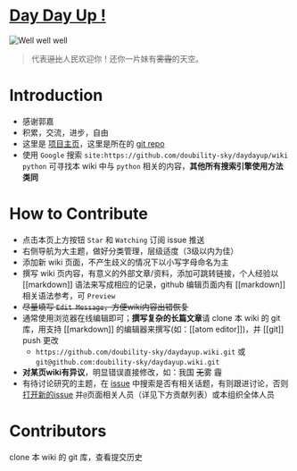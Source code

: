 # [Day Day Up !](http://doubility-sky.github.io/daydayup/)
![Well well well](https://raw.githubusercontent.com/wiki/doubility-sky/daydayup/image/the_great_master.gif "前进吧骚年！伟大的领袖看好你呦！")
>代表~~逗比~~人民欢迎你！还你一片妹有~~雾霾~~的天空。

# Introduction
- 感谢郭嘉
- 积累，交流，进步，自由
- 这里是 [项目主页](http://doubility-sky.github.io/daydayup/)，这里是所在的 [git repo](https://github.com/doubility-sky/daydayup/tree/gh-pages)
- 使用 `Google` 搜索 `site:https://github.com/doubility-sky/daydayup/wiki python` 可寻找本 wiki 中与 `python` 相关的内容，**其他所有搜索引擎使用方法类同**

# How to Contribute
- 点击本页上方按钮 `Star` 和 `Watching` 订阅 issue 推送
- 右侧导航为大主题，做好分类管理，层级适度（3级以内为佳）
- 添加新 wiki 页面，不产生歧义的情况下以小写字母命名为主
- 撰写 wiki 页内容，有意义的外部文章/资料，添加可跳转链接，个人经验以 [[markdown]] 语法来写成相应的记录，github 编辑页面内有 [[markdown]] 相关语法参考，可 `Preview`
- ~~尽量填写 `Edit Message`，方便wiki内容出错恢复~~
- 通常使用浏览器在线编辑即可；**撰写复杂的长篇文章**请 clone 本 wiki 的 git 库，用支持 [[markdown]] 的编辑器来撰写(如：[[atom editor]])，并 [[git]] push 更改
  - `https://github.com/doubility-sky/daydayup.wiki.git` 或 `git@github.com:doubility-sky/daydayup.wiki.git`
- **对某页wiki有异议**，明显错误直接修改，如：我国 ~~无~~雾 霾
- 有待讨论研究的主题，在 [issue](https://github.com/doubility-sky/daydayup/issues) 中搜索是否有相关话题，有则跟进讨论，否则 [打开新的issue](https://github.com/doubility-sky/daydayup/issues/new) 并`@`页面相关人员（详见下方贡献列表）或本组织全体人员

# Contributors
clone 本 wiki 的 git 库，查看提交历史

